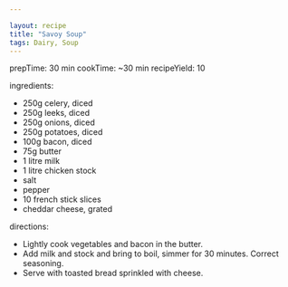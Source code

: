 ```yaml
---

layout: recipe
title: "Savoy Soup"
tags: Dairy, Soup
---
```


prepTime: 30 min
cookTime: ~30 min
recipeYield: 10

ingredients:
- 250g celery, diced
- 250g leeks, diced
- 250g onions, diced
- 250g potatoes, diced
- 100g bacon, diced
- 75g butter
- 1 litre milk
- 1 litre chicken stock
- salt
- pepper
- 10 french stick slices
- cheddar cheese, grated

directions:
- Lightly cook vegetables and bacon in the butter.
- Add milk and stock and bring to boil, simmer for 30 minutes. Correct seasoning.
- Serve with toasted bread sprinkled with cheese.

